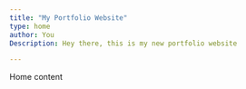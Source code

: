 ```yaml
---
title: "My Portfolio Website"
type: home
author: You
Description: Hey there, this is my new portfolio website

---
```


Home content